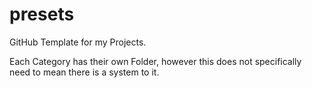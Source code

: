 # presets
GitHub Template for my Projects.

Each Category has their own Folder, however this does not specifically need to mean there is a system to it.
